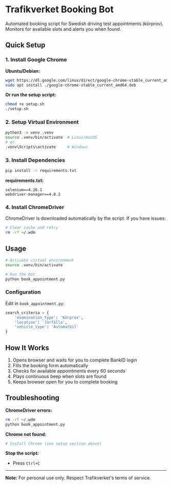 # Trafikverket Booking Bot

Automated booking script for Swedish driving test appointments (körprov). Monitors for available slots and alerts you when found.

## Quick Setup

### 1. Install Google Chrome

**Ubuntu/Debian:**
```bash
wget https://dl.google.com/linux/direct/google-chrome-stable_current_amd64.deb
sudo apt install ./google-chrome-stable_current_amd64.deb
```

**Or run the setup script:**
```bash
chmod +x setup.sh
./setup.sh
```

### 2. Setup Virtual Environment

```bash
python3 -m venv .venv
source .venv/bin/activate  # Linux/macOS
# or
.venv\Scripts\activate     # Windows
```

### 3. Install Dependencies

```bash
pip install -r requirements.txt
```

**requirements.txt:**
```
selenium==4.26.1
webdriver-manager==4.0.2
```

### 4. Install ChromeDriver

ChromeDriver is downloaded automatically by the script. If you have issues:

```bash
# Clear cache and retry
rm -rf ~/.wdm
```

## Usage

```bash
# Activate virtual environment
source .venv/bin/activate

# Run the bot
python book_appointment.py
```

### Configuration

Edit in `book_appointment.py`:

```python
search_criteria = {
    'examination_type': 'Körprov',
    'location': 'Järfälla',
    'vehicle_type': 'Automatbil'
}
```

## How It Works

1. Opens browser and waits for you to complete BankID login
2. Fills the booking form automatically
3. Checks for available appointments every 60 seconds
4. Plays continuous beep when slots are found
5. Keeps browser open for you to complete booking

## Troubleshooting

**ChromeDriver errors:**
```bash
rm -rf ~/.wdm
python book_appointment.py
```

**Chrome not found:**
```bash
# Install Chrome (see setup section above)
```

**Stop the script:**
- Press `Ctrl+C`

---

**Note:** For personal use only. Respect Trafikverket's terms of service.